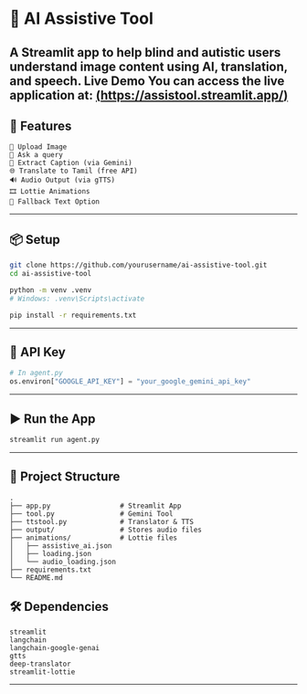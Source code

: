 # 🤖 AI Assistive Tool

A Streamlit app to help blind and autistic users understand image content using AI, translation, and speech.
Live Demo
You can access the live application at: [(https://assistool.streamlit.app/)](https://assistool.streamlit.app/)
---

## 🚀 Features

```text
📸 Upload Image
💬 Ask a query
🧠 Extract Caption (via Gemini)
🌐 Translate to Tamil (free API)
🔊 Audio Output (via gTTS)
🎞️ Lottie Animations
🦾 Fallback Text Option
```

---

## 📦 Setup

```bash
git clone https://github.com/yourusername/ai-assistive-tool.git
cd ai-assistive-tool

python -m venv .venv
# Windows: .venv\Scripts\activate

pip install -r requirements.txt
```

---

## 🔑 API Key

```python
# In agent.py
os.environ["GOOGLE_API_KEY"] = "your_google_gemini_api_key"
```

---

## ▶️ Run the App

```bash
streamlit run agent.py
```

---

## 📁 Project Structure

```text
.
├── app.py                 # Streamlit App
├── tool.py                # Gemini Tool
├── ttstool.py             # Translator & TTS
├── output/                # Stores audio files
├── animations/            # Lottie files
│   ├── assistive_ai.json
│   ├── loading.json
│   └── audio_loading.json
├── requirements.txt
└── README.md
```

## 🛠 Dependencies

```text
streamlit
langchain
langchain-google-genai
gtts
deep-translator
streamlit-lottie
```

---
